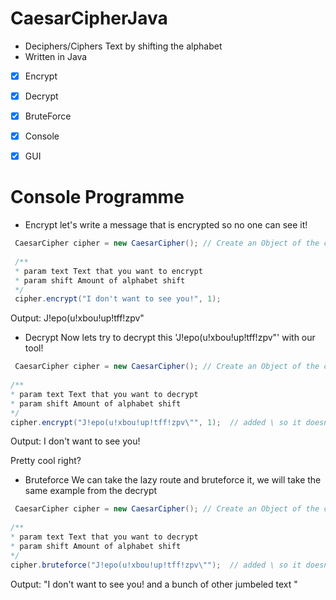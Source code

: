 # CaesarCipherJava

- Deciphers/Ciphers Text by shifting the alphabet
- Written in Java

- [X] Encrypt
- [X] Decrypt
- [X] BruteForce
- [X] Console
- [X] GUI








# Console Programme

- Encrypt
let's write a message that is encrypted so no one can see it!

```java
 CaesarCipher cipher = new CaesarCipher(); // Create an Object of the class
 
 /**
 * param text Text that you want to encrypt
 * param shift Amount of alphabet shift
 */
 cipher.encrypt("I don't want to see you!", 1); 
 ```
 
 Output: J!epo(u!xbou!up!tff!zpv"
 
 
 
 
 - Decrypt
 Now lets try to decrypt this 'J!epo(u!xbou!up!tff!zpv"' with our tool!
 ```java
  CaesarCipher cipher = new CaesarCipher(); // Create an Object of the class
  
 /**
 * param text Text that you want to decrypt
 * param shift Amount of alphabet shift
 */
 cipher.encrypt("J!epo(u!xbou!up!tff!zpv\"", 1);  // added \ so it doesn't break the format/programme
 ```
 
 Output: I don't want to see you!
 
 Pretty cool right?
 
 
 
 - Bruteforce
We can take the lazy route and bruteforce it, we will take the same example from the decrypt
 ```java
  CaesarCipher cipher = new CaesarCipher(); // Create an Object of the class
  
 /**
 * param text Text that you want to decrypt
 * param shift Amount of alphabet shift
 */
 cipher.bruteforce("J!epo(u!xbou!up!tff!zpv\"");  // added \ so it doesn't break the format/programme
 ```
 
 Output: 
"I don't want to see you!
 and a bunch of other jumbeled text
"



  
